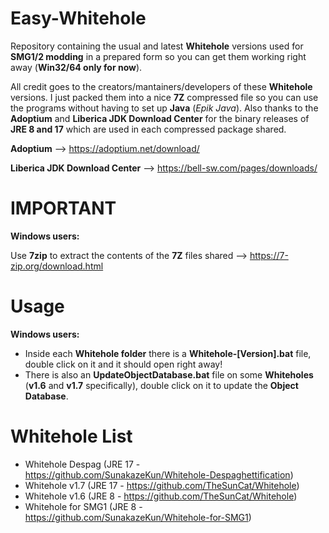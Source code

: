 # Easy-Whitehole

Repository containing the usual and latest **Whitehole** versions used for **SMG1/2 modding** in a prepared form so you can get them working right away (**Win32/64 only for now**).

All credit goes to the creators/mantainers/developers of these **Whitehole** versions. I just packed them into a nice **7Z** compressed file so you can use the programs without having to set up **Java** (*Epik Java*). Also thanks to the **Adoptium** and **Liberica JDK Download Center** for the binary releases of **JRE 8 and 17** which are used in each compressed package shared.

**Adoptium** --> https://adoptium.net/download/

**Liberica JDK Download Center** --> https://bell-sw.com/pages/downloads/

# IMPORTANT

**Windows users:** 

Use **7zip** to extract the contents of the **7Z** files shared --> https://7-zip.org/download.html

# Usage

**Windows users:** 

- Inside each **Whitehole folder** there is a **Whitehole-[Version].bat** file, double click on it and it should open right away!
- There is also an **UpdateObjectDatabase.bat** file on some **Whiteholes** (**v1.6** and **v1.7** specifically), double click on it to update the **Object Database**.


# Whitehole List

- Whitehole Despag (JRE 17 - https://github.com/SunakazeKun/Whitehole-Despaghettification)
- Whitehole v1.7 (JRE 17 - https://github.com/TheSunCat/Whitehole)
- Whitehole v1.6 (JRE 8 - https://github.com/TheSunCat/Whitehole)
- Whitehole for SMG1 (JRE 8 - https://github.com/SunakazeKun/Whitehole-for-SMG1)
